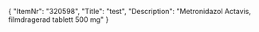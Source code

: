 {
  "ItemNr": "320598",
  "Title": "test",
  "Description": "Metronidazol Actavis, filmdragerad tablett 500 mg"
}